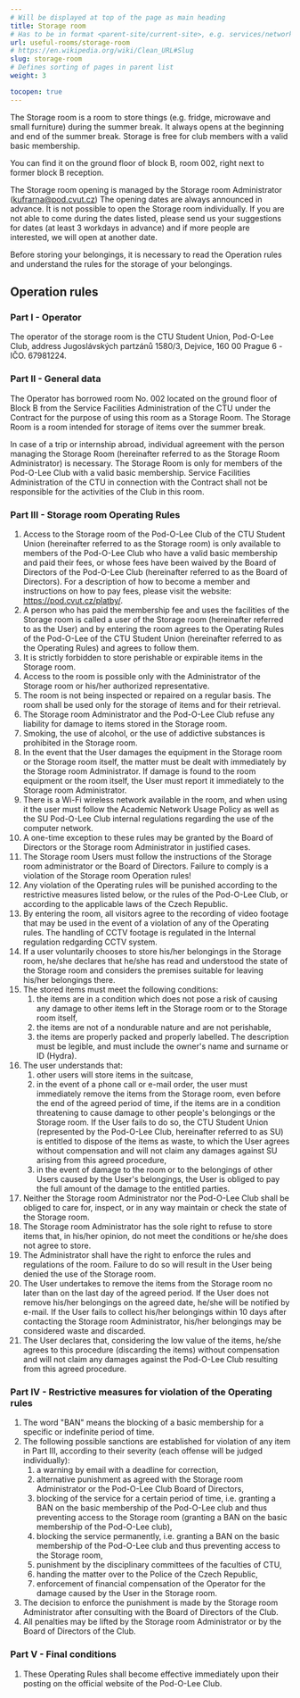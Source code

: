 ```yaml
---
# Will be displayed at top of the page as main heading
title: Storage room
# Has to be in format <parent-site/current-site>, e.g. services/network (notice missing slash at the beginning)
url: useful-rooms/storage-room
# https://en.wikipedia.org/wiki/Clean_URL#Slug
slug: storage-room
# Defines sorting of pages in parent list
weight: 3

tocopen: true
---
```


The Storage room is a room to store things (e.g. fridge, microwave and small furniture) during the summer break. It always opens at the beginning and end of the summer break. Storage is free for club members with a valid basic membership.

You can find it on the ground floor of block B, room 002, right next to former block B reception.

The Storage room opening is managed by the Storage room Administrator (<kufrarna@pod.cvut.cz>) The opening dates are always announced in advance. It is not possible to open the Storage room individually. If you are not able to come during the dates listed, please send us your suggestions for dates (at least 3 workdays in advance) and if more people are interested, we will open at another date.

Before storing your belongings, it is necessary to read the Operation rules and understand the rules for the storage of your belongings.

## Operation rules

### Part I - Operator

The operator of the storage room is the CTU Student Union, Pod-O-Lee Club, address Jugoslávských partzánů 1580/3, Dejvice, 160 00 Prague 6 -IČO. 67981224.

### Part II - General data

The Operator has borrowed room No. 002 located on the ground floor of Block B from the Service Facilities Administration of the CTU under the Contract for the purpose of using this room as a Storage Room. The Storage Room is a room intended for storage of items over the summer break.

In case of a trip or internship abroad, individual agreement with the person managing the Storage Room (hereinafter referred to as the Storage Room Administrator) is necessary. The Storage Room is only for members of the Pod-O-Lee Club with a valid basic membership. Service Facilities Administration of the CTU in connection with the Contract shall not be responsible for the activities of the Club in this room.

### Part III - Storage room Operating Rules

1. Access to the Storage room of the Pod-O-Lee Club of the CTU Student Union (hereinafter referred to as the Storage room) is only available to members of the Pod-O-Lee Club who have a valid basic membership and paid their fees, or whose fees have been waived by the Board of Directors of the Pod-O-Lee Club (hereinafter referred to as the Board of Directors). For a description of how to become a member and instructions on how to pay fees, please visit the website: https://pod.cvut.cz/platby/.
2. A person who has paid the membership fee and uses the facilities of the Storage room is called a user of the Storage room (hereinafter referred to as the User) and by entering the room agrees to the Operating Rules of the Pod-O-Lee of the CTU Student Union (hereinafter referred to as the Operating Rules) and agrees to follow them.
3. It is strictly forbidden to store perishable or expirable items in the Storage room.
4. Access to the room is possible only with the Administrator of the Storage room or his/her authorized representative.
5. The room is not being inspected or repaired on a regular basis. The room shall be used only for the storage of items and for their retrieval.
6. The Storage room Administrator and the Pod-O-Lee Club refuse any liability for damage to items stored in the Storage room.
7. Smoking, the use of alcohol, or the use of addictive substances is prohibited in the Storage room.
8. In the event that the User damages the equipment in the Storage room or the Storage room itself, the matter must be dealt with immediately by the Storage room Administrator. If damage is found to the room equipment or the room itself, the User must report it immediately to the Storage room Administrator.
9. There is a Wi-Fi wireless network available in the room, and when using it the user must follow the Academic Network Usage Policy as well as the SU Pod-O-Lee Club internal regulations regarding the use of the computer network.
10. A one-time exception to these rules may be granted by the Board of Directors or the Storage room Administrator in justified cases.
11. The Storage room Users must follow the instructions of the Storage room administrator or the Board of Directors. Failure to comply is a violation of the Storage room Operation rules!
12. Any violation of the Operating rules will be punished according to the restrictive measures listed below, or the rules of the Pod-O-Lee Club, or according to the applicable laws of the Czech Republic.
13. By entering the room, all visitors agree to the recording of video footage that may be used in the event of a violation of any of the Operating rules. The handling of CCTV footage is regulated in the Internal regulation redgarding CCTV system.
14. If a user voluntarily chooses to store his/her belongings in the Storage room, he/she declares that he/she has read and understood the state of the Storage room and considers the premises suitable for leaving his/her belongings there.
15. The stored items must meet the following conditions:
    1. the items are in a condition which does not pose a risk of causing any damage to other items left in the Storage room or to the Storage room itself,
    2. the items are not of a nondurable nature and are not perishable,
    3. the items are properly packed and properly labelled. The description must be legible, and must include the owner's name and surname or ID (Hydra).
16. The user understands that:
    1. other users will store items in the suitcase,
    2. in the event of a phone call or e-mail order, the user must immediately remove the items from the Storage room, even before the end of the agreed period of time, if the items are in a condition threatening to cause damage to other people's belongings or the Storage room. If the User fails to do so, the CTU Student Union (represented by the Pod-O-Lee Club, hereinafter referred to as SU) is entitled to dispose of the items as waste, to which the User agrees without compensation and will not claim any damages against SU arising from this agreed procedure,
    3. in the event of damage to the room or to the belongings of other Users caused by the User's belongings, the User is obliged to pay the full amount of the damage to the entitled parties.
17. Neither the Storage room Administrator nor the Pod-O-Lee Club shall be obliged to care for, inspect, or in any way maintain or check the state of the Storage room.
18. The Storage room Administrator has the sole right to refuse to store items that, in his/her opinion, do not meet the conditions or he/she does not agree to store.
19. The Administrator shall have the right to enforce the rules and regulations of the room. Failure to do so will result in the User being denied the use of the Storage room.
20. The User undertakes to remove the items from the Storage room no later than on the last day of the agreed period. If the User does not remove his/her belongings on the agreed date, he/she will be notified by e-mail. If the User fails to collect his/her belongings within 10 days after contacting the Storage room Administrator, his/her belongings may be considered waste and discarded.
21. The User declares that, considering the low value of the items, he/she agrees to this procedure (discarding the items) without compensation and will not claim any damages against the Pod-O-Lee Club resulting from this agreed procedure.

### Part IV - Restrictive measures for violation of the Operating rules

1. The word "BAN" means the blocking of a basic membership for a specific or indefinite period of time.
2. The following possible sanctions are established for violation of any item in Part III, according to their severity (each offense will be judged individually):
   1. a warning by email with a deadline for correction,
   2. alternative punishment as agreed with the Storage room Administrator or the Pod-O-Lee Club Board of Directors,
   3. blocking of the service for a certain period of time, i.e. granting a BAN on the basic membership of the Pod-O-Lee club and thus preventing access to the Storage room (granting a BAN on the basic membership of the Pod-O-Lee club),
   4. blocking the service permanently, i.e. granting a BAN on the basic membership of the Pod-O-Lee club and thus preventing access to the Storage room,
   5. punishment by the disciplinary committees of the faculties of CTU,
   6. handing the matter over to the Police of the Czech Republic,
   7. enforcement of financial compensation of the Operator for the damage caused by the User in the Storage room.
3. The decision to enforce the punishment is made by the Storage room Administrator after consulting with the Board of Directors of the Club.
4. All penalties may be lifted by the Storage room Administrator or by the Board of Directors of the Club.

### Part V - Final conditions

1. These Operating Rules shall become effective immediately upon their posting on the official website of the Pod-O-Lee Club.
